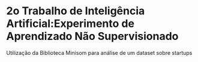 # 2o Trabalho de Inteligência Artificial:Experimento de Aprendizado Não Supervisionado
Utilização da Biblioteca Minisom para análise de um dataset sobre startups

